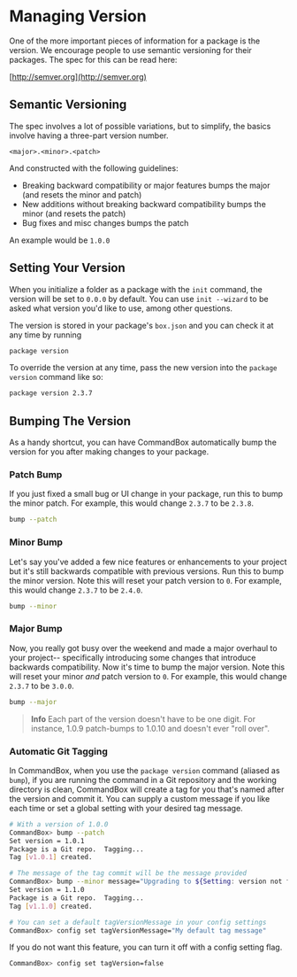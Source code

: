 # Managing Version

One of the more important pieces of information for a package is the version. We encourage people to use semantic versioning for their packages. The spec for this can be read here:

[http://semver.org](http://semver.org)

## Semantic Versioning

The spec involves a lot of possible variations, but to simplify, the basics involve having a three-part version number.

```text
<major>.<minor>.<patch>
```

And constructed with the following guidelines:

* Breaking backward compatibility or major features bumps the major \(and resets the minor and patch\)
* New additions without breaking backward compatibility bumps the minor \(and resets the patch\)
* Bug fixes and misc changes bumps the patch

An example would be `1.0.0`

## Setting Your Version

When you initialize a folder as a package with the `init` command, the version will be set to `0.0.0` by default. You can use `init --wizard` to be asked what version you'd like to use, among other questions.

The version is stored in your package's `box.json` and you can check it at any time by running

```bash
package version
```

To override the version at any time, pass the new version into the `package version` command like so:

```bash
package version 2.3.7
```

## Bumping The Version

As a handy shortcut, you can have CommandBox automatically bump the version for you after making changes to your package.

### Patch Bump

If you just fixed a small bug or UI change in your package, run this to bump the minor patch. For example, this would change `2.3.7` to be `2.3.8`.

```bash
bump --patch
```

### Minor Bump

Let's say you've added a few nice features or enhancements to your project but it's still backwards compatible with previous versions. Run this to bump the minor version. Note this will reset your patch version to `0`. For example, this would change `2.3.7` to be `2.4.0`.

```bash
bump --minor
```

### Major Bump

Now, you really got busy over the weekend and made a major overhaul to your project-- specifically introducing some changes that introduce backwards compatibility. Now it's time to bump the major version. Note this will reset your minor _and_ patch version to `0`. For example, this would change `2.3.7` to be `3.0.0`.

```bash
bump --major
```

> **Info** Each part of the version doesn't have to be one digit. For instance, 1.0.9 patch-bumps to 1.0.10 and doesn't ever "roll over".

### Automatic Git Tagging

In CommandBox, when you use the `package version` command \(aliased as `bump`\), if you are running the command in a Git repository and the working directory is clean, CommandBox will create a tag for you that's named after the version and commit it. You can supply a custom message if you like each time or set a global setting with your desired tag message.

```bash
# With a version of 1.0.0
CommandBox> bump --patch
Set version = 1.0.1
Package is a Git repo.  Tagging...
Tag [v1.0.1] created.

# The message of the tag commit will be the message provided
CommandBox> bump --minor message="Upgrading to ${Setting: version not found}"
Set version = 1.1.0
Package is a Git repo.  Tagging...
Tag [v1.1.0] created.

# You can set a default tagVersionMessage in your config settings
CommandBox> config set tagVersionMessage="My default tag message"
```

If you do not want this feature, you can turn it off with a config setting flag.

```bash
CommandBox> config set tagVersion=false
```

